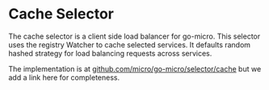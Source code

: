 # Cache Selector

The cache selector is a client side load balancer for go-micro. This selector uses the registry Watcher to cache selected services. 
It defaults random hashed strategy for load balancing requests across services. 

The implementation is at [github.com/micro/go-micro/selector/cache](https://godoc.org/github.com/micro/go-micro/selector/cache) but 
we add a link here for completeness.
